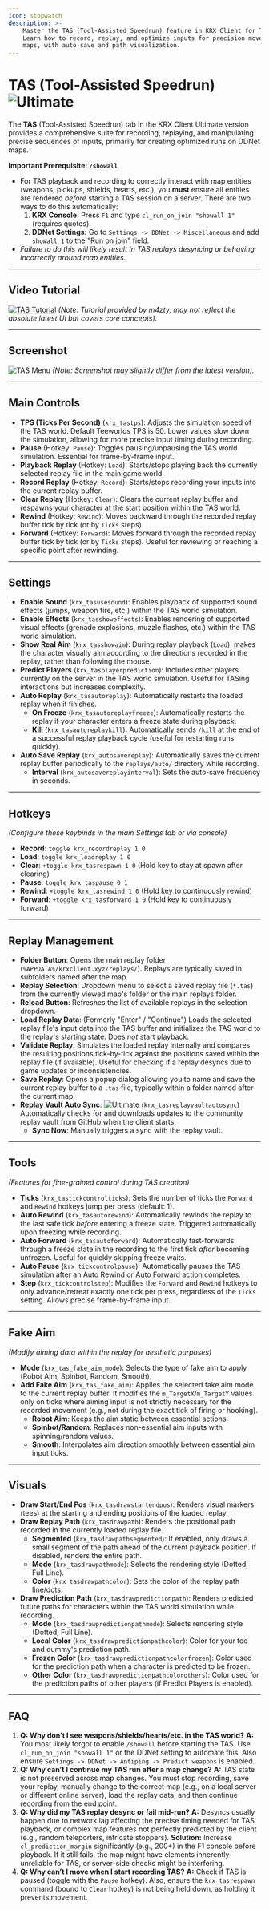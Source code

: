 ```yaml
---
icon: stopwatch
description: >-
    Master the TAS (Tool-Assisted Speedrun) feature in KRX Client for Teeworlds.
    Learn how to record, replay, and optimize inputs for precision movement in DDNet
    maps, with auto-save and path visualization.
---
```


# TAS (Tool-Assisted Speedrun) ![Ultimate](https://img.shields.io/badge/Ultimate-%23f76d6d?style=flat-square)

The **TAS** (Tool-Assisted Speedrun) tab in the KRX Client Ultimate version provides a comprehensive suite for recording, replaying, and manipulating precise sequences of inputs, primarily for creating optimized runs on DDNet maps.

**Important Prerequisite: `/showall`**
- For TAS playback and recording to correctly interact with map entities (weapons, pickups, shields, hearts, etc.), you **must** ensure all entities are rendered *before* starting a TAS session on a server. There are two ways to do this automatically:
    1.  **KRX Console:** Press `F1` and type `cl_run_on_join "showall 1"` (requires quotes).
    2.  **DDNet Settings:** Go to `Settings -> DDNet -> Miscellaneous` and add `showall 1` to the "Run on join" field.
- *Failure to do this will likely result in TAS replays desyncing or behaving incorrectly around map entities.*

---

## **Video Tutorial**
[![TAS Tutorial](https://markdown-videos-api.jorgenkh.no/url?url=https%3A%2F%2Fwww.youtube.com%2Fwatch%3Fv%3DRUUiq1ml9TU)](https://www.youtube.com/watch?v=RUUiq1ml9TU)
*(Note: Tutorial provided by m4zty, may not reflect the absolute latest UI but covers core concepts).*

---

## **Screenshot**
![TAS Menu](https://raw.githubusercontent.com/Krixx1337/krxclient-docs/refs/heads/main/images/tas-menu.png)
*(Note: Screenshot may slightly differ from the latest version).*

---
## **Main Controls**
- **TPS (Ticks Per Second)** (`krx_tastps`): Adjusts the simulation speed of the TAS world. Default Teeworlds TPS is 50. Lower values slow down the simulation, allowing for more precise input timing during recording.
- **Pause** (Hotkey: `Pause`): Toggles pausing/unpausing the TAS world simulation. Essential for frame-by-frame input.
- **Playback Replay** (Hotkey: `Load`): Starts/stops playing back the currently selected replay file in the main game world.
- **Record Replay** (Hotkey: `Record`): Starts/stops recording your inputs into the current replay buffer.
- **Clear Replay** (Hotkey: `Clear`): Clears the current replay buffer and respawns your character at the start position within the TAS world.
- **Rewind** (Hotkey: `Rewind`): Moves backward through the recorded replay buffer tick by tick (or by `Ticks` steps).
- **Forward** (Hotkey: `Forward`): Moves forward through the recorded replay buffer tick by tick (or by `Ticks` steps). Useful for reviewing or reaching a specific point after rewinding.

---

## **Settings**
- **Enable Sound** (`krx_tasusesound`): Enables playback of supported sound effects (jumps, weapon fire, etc.) within the TAS world simulation.
- **Enable Effects** (`krx_tasshoweffects`): Enables rendering of supported visual effects (grenade explosions, muzzle flashes, etc.) within the TAS world simulation.
- **Show Real Aim** (`krx_tasshowaim`): During replay playback (`Load`), makes the character visually aim according to the directions recorded in the replay, rather than following the mouse.
- **Predict Players** (`krx_tasplayerprediction`): Includes other players currently on the server in the TAS world simulation. Useful for TASing interactions but increases complexity.
- **Auto Replay** (`krx_tasautoreplay`): Automatically restarts the loaded replay when it finishes.
   - **On Freeze** (`krx_tasautoreplayfreeze`): Automatically restarts the replay if your character enters a freeze state during playback.
   - **Kill** (`krx_tasautoreplaykill`): Automatically sends `/kill` at the end of a successful replay playback cycle (useful for restarting runs quickly).
- **Auto Save Replay** (`krx_autosavereplay`): Automatically saves the current replay buffer periodically to the `replays/auto/` directory while recording.
   - **Interval** (`krx_autosavereplayinterval`): Sets the auto-save frequency in seconds.

---

## **Hotkeys**
*(Configure these keybinds in the main Settings tab or via console)*
- **Record**: `toggle krx_recordreplay 1 0`
- **Load**: `toggle krx_loadreplay 1 0`
- **Clear**: `+toggle krx_tasrespawn 1 0` (Hold key to stay at spawn after clearing)
- **Pause**: `toggle krx_taspause 0 1`
- **Rewind**: `+toggle krx_tasrewind 1 0` (Hold key to continuously rewind)
- **Forward**: `+toggle krx_tasforward 1 0` (Hold key to continuously forward)

---

## **Replay Management**
- **Folder Button**: Opens the main replay folder (`%APPDATA%/krxclient.xyz/replays/`). Replays are typically saved in subfolders named after the map.
- **Replay Selection**: Dropdown menu to select a saved replay file (`*.tas`) from the currently viewed map's folder or the main replays folder.
- **Reload Button**: Refreshes the list of available replays in the selection dropdown.
- **Load Replay Data**: (Formerly "Enter" / "Continue") Loads the selected replay file's input data into the TAS buffer and initializes the TAS world to the replay's starting state. Does *not* start playback.
- **Validate Replay**: Simulates the loaded replay internally and compares the resulting positions tick-by-tick against the positions saved within the replay file (if available). Useful for checking if a replay desyncs due to game updates or inconsistencies.
- **Save Replay**: Opens a popup dialog allowing you to name and save the current replay buffer to a `.tas` file, typically within a folder named after the current map.
- **Replay Vault Auto Sync**: ![Ultimate](https://img.shields.io/badge/Ultimate-%23f76d6d?style=flat-square) (`krx_tasreplayvaultautosync`) Automatically checks for and downloads updates to the community replay vault from GitHub when the client starts.
    - **Sync Now**: Manually triggers a sync with the replay vault.

---

## **Tools**
*(Features for fine-grained control during TAS creation)*
- **Ticks** (`krx_tastickcontrolticks`): Sets the number of ticks the `Forward` and `Rewind` hotkeys jump per press (default: 1).
- **Auto Rewind** (`krx_tasautorewind`): Automatically rewinds the replay to the last safe tick *before* entering a freeze state. Triggered automatically upon freezing while recording.
- **Auto Forward** (`krx_tasautoforward`): Automatically fast-forwards through a freeze state in the recording to the first tick *after* becoming unfrozen. Useful for quickly skipping freeze waits.
- **Auto Pause** (`krx_tickcontrolpause`): Automatically pauses the TAS simulation after an Auto Rewind or Auto Forward action completes.
- **Step** (`krx_tickcontrolstep`): Modifies the `Forward` and `Rewind` hotkeys to only advance/retreat exactly one tick per press, regardless of the `Ticks` setting. Allows precise frame-by-frame input.

---

## **Fake Aim**
*(Modify aiming data within the replay for aesthetic purposes)*
- **Mode** (`krx_tas_fake_aim_mode`): Selects the type of fake aim to apply (Robot Aim, Spinbot, Random, Smooth).
- **Add Fake Aim** (`krx_tas_fake_aim`): Applies the selected fake aim mode to the current replay buffer. It modifies the `m_TargetX`/`m_TargetY` values only on ticks where aiming input is not strictly necessary for the recorded movement (e.g., not during the exact tick of firing or hooking).
    - **Robot Aim**: Keeps the aim static between essential actions.
    - **Spinbot/Random**: Replaces non-essential aim inputs with spinning/random values.
    - **Smooth**: Interpolates aim direction smoothly between essential aim input ticks.

---

## **Visuals**
- **Draw Start/End Pos** (`krx_tasdrawstartendpos`): Renders visual markers (tees) at the starting and ending positions of the loaded replay.
- **Draw Replay Path** (`krx_tasdrawpath`): Renders the positional path recorded in the currently loaded replay file.
   - **Segmented** (`krx_tasdrawpathsegmented`): If enabled, only draws a small segment of the path ahead of the current playback position. If disabled, renders the entire path.
   - **Mode** (`krx_tasdrawpathmode`): Selects the rendering style (Dotted, Full Line).
   - **Color** (`krx_tasdrawpathcolor`): Sets the color of the replay path line/dots.
- **Draw Prediction Path** (`krx_tasdrawpredictionpath`): Renders predicted future paths for characters within the TAS world simulation while recording.
   - **Mode** (`krx_tasdrawpredictionpathmode`): Selects rendering style (Dotted, Full Line).
   - **Local Color** (`krx_tasdrawpredictionpathcolor`): Color for your tee and dummy's prediction path.
   - **Frozen Color** (`krx_tasdrawpredictionpathcolorfrozen`): Color used for the prediction path when a character is predicted to be frozen.
   - **Other Color** (`krx_tasdrawpredictionpathcolorothers`): Color used for the prediction paths of other players (if Predict Players is enabled).

---

## **FAQ**
1.  **Q: Why don’t I see weapons/shields/hearts/etc. in the TAS world?**
    **A:** You most likely forgot to enable `/showall` before starting the TAS. Use `cl_run_on_join "showall 1"` or the DDNet setting to automate this. Also ensure `Settings -> DDNet -> Antiping -> Predict weapons` is enabled.
2.  **Q: Why can’t I continue my TAS run after a map change?**
    **A:** TAS state is not preserved across map changes. You must stop recording, save your replay, manually change to the correct map (e.g., on a local server or different online server), load the replay data, and then continue recording from the end point.
3.  **Q: Why did my TAS replay desync or fail mid-run?**
    **A:** Desyncs usually happen due to network lag affecting the precise timing needed for TAS playback, or complex map features not perfectly predicted by the client (e.g., random teleporters, intricate stoppers). **Solution:** Increase `cl_prediction_margin` significantly (e.g., 200+) in the F1 console before playback. If it still fails, the map might have elements inherently unreliable for TAS, or server-side checks might be interfering.
4.  **Q: Why can’t I move when I start recording TAS?**
    **A:** Check if TAS is paused (toggle with the `Pause` hotkey). Also, ensure the `krx_tasrespawn` command (bound to `Clear` hotkey) is not being held down, as holding it prevents movement.
